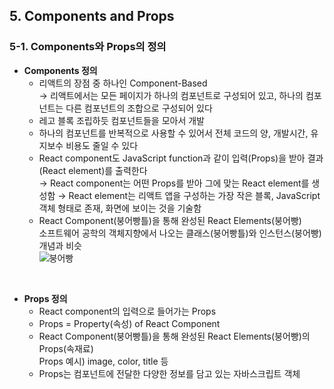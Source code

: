 ## 5. Components and Props   
### 5-1. Components와 Props의 정의  
- **Components 정의**   
  * 리액트의 장점 중 하나인 Component-Based   
    →  리액트에서는 모든 페이지가 하나의 컴포넌트로 구성되어 있고, 하나의 컴포넌트는 다른 컴포넌트의 조합으로 구성되어 있다   
  * 레고 블록 조립하듯 컴포넌트들을 모아서 개발   
  * 하나의 컴포넌트를 반복적으로 사용할 수 있어서 전체 코드의 양, 개발시간, 유지보수 비용도 줄일 수 있다   
  * React component도 JavaScript function과 같이 입력(Props)을 받아 결과(React element)를 출력한다   
    →  React component는 어떤 Props를 받아 그에 맞는 React element를 생성함
    →  React element는 리액트 앱을 구성하는 가장 작은 블록, JavaScript 객체 형태로 존재, 화면에 보이는 것을 기술함   
  * React Component(붕어빵틀)을 통해 완성된 React Elements(붕어빵)   
    소프트웨어 공학의 객체지향에서 나오는 클래스(붕어빵틀)와 인스턴스(붕어빵) 개념과 비슷   
    ![붕어빵](https://user-images.githubusercontent.com/114986832/214731888-eb45d764-faa8-4fdc-98a3-f6402e50db73.png)
 <br>

- **Props 정의**   
  * React component의 입력으로 들어가는 Props   
  * Props = Property(속성) of React Component   
  * React Component(붕어빵틀)을 통해 완성된 React Elements(붕어빵)의 Props(속재료)   
    Props 예시) image, color, title 등  
  * Props는 컴포넌트에 전달한 다양한 정보를 담고 있는 자바스크립트 객체   
  <br>